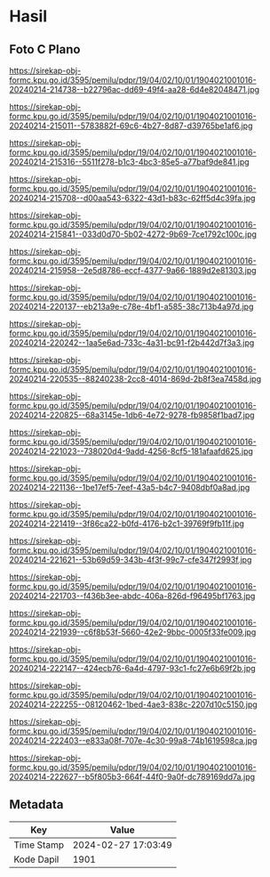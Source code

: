 # Hasil

## Foto C Plano

https://sirekap-obj-formc.kpu.go.id/3595/pemilu/pdpr/19/04/02/10/01/1904021001016-20240214-214738--b22796ac-dd69-49f4-aa28-6d4e82048471.jpg

https://sirekap-obj-formc.kpu.go.id/3595/pemilu/pdpr/19/04/02/10/01/1904021001016-20240214-215011--5783882f-69c6-4b27-8d87-d39765be1af6.jpg

https://sirekap-obj-formc.kpu.go.id/3595/pemilu/pdpr/19/04/02/10/01/1904021001016-20240214-215316--5511f278-b1c3-4bc3-85e5-a77baf9de841.jpg

https://sirekap-obj-formc.kpu.go.id/3595/pemilu/pdpr/19/04/02/10/01/1904021001016-20240214-215708--d00aa543-6322-43d1-b83c-62ff5d4c39fa.jpg

https://sirekap-obj-formc.kpu.go.id/3595/pemilu/pdpr/19/04/02/10/01/1904021001016-20240214-215841--033d0d70-5b02-4272-9b69-7ce1792c100c.jpg

https://sirekap-obj-formc.kpu.go.id/3595/pemilu/pdpr/19/04/02/10/01/1904021001016-20240214-215958--2e5d8786-eccf-4377-9a66-1889d2e81303.jpg

https://sirekap-obj-formc.kpu.go.id/3595/pemilu/pdpr/19/04/02/10/01/1904021001016-20240214-220137--eb213a9e-c78e-4bf1-a585-38c713b4a97d.jpg

https://sirekap-obj-formc.kpu.go.id/3595/pemilu/pdpr/19/04/02/10/01/1904021001016-20240214-220242--1aa5e6ad-733c-4a31-bc91-f2b442d7f3a3.jpg

https://sirekap-obj-formc.kpu.go.id/3595/pemilu/pdpr/19/04/02/10/01/1904021001016-20240214-220535--88240238-2cc8-4014-869d-2b8f3ea7458d.jpg

https://sirekap-obj-formc.kpu.go.id/3595/pemilu/pdpr/19/04/02/10/01/1904021001016-20240214-220825--68a3145e-1db6-4e72-9278-fb9858f1bad7.jpg

https://sirekap-obj-formc.kpu.go.id/3595/pemilu/pdpr/19/04/02/10/01/1904021001016-20240214-221023--738020d4-9add-4256-8cf5-181afaafd625.jpg

https://sirekap-obj-formc.kpu.go.id/3595/pemilu/pdpr/19/04/02/10/01/1904021001016-20240214-221136--1be17ef5-7eef-43a5-b4c7-9408dbf0a8ad.jpg

https://sirekap-obj-formc.kpu.go.id/3595/pemilu/pdpr/19/04/02/10/01/1904021001016-20240214-221419--3f86ca22-b0fd-4176-b2c1-39769f9fb11f.jpg

https://sirekap-obj-formc.kpu.go.id/3595/pemilu/pdpr/19/04/02/10/01/1904021001016-20240214-221621--53b69d59-343b-4f3f-99c7-cfe347f2993f.jpg

https://sirekap-obj-formc.kpu.go.id/3595/pemilu/pdpr/19/04/02/10/01/1904021001016-20240214-221703--f436b3ee-abdc-406a-826d-f96495bf1763.jpg

https://sirekap-obj-formc.kpu.go.id/3595/pemilu/pdpr/19/04/02/10/01/1904021001016-20240214-221939--c6f8b53f-5660-42e2-9bbc-0005f33fe009.jpg

https://sirekap-obj-formc.kpu.go.id/3595/pemilu/pdpr/19/04/02/10/01/1904021001016-20240214-222147--424ecb76-6a4d-4797-93c1-fc27e6b69f2b.jpg

https://sirekap-obj-formc.kpu.go.id/3595/pemilu/pdpr/19/04/02/10/01/1904021001016-20240214-222255--08120462-1bed-4ae3-838c-2207d10c5150.jpg

https://sirekap-obj-formc.kpu.go.id/3595/pemilu/pdpr/19/04/02/10/01/1904021001016-20240214-222403--e833a08f-707e-4c30-99a8-74b1619598ca.jpg

https://sirekap-obj-formc.kpu.go.id/3595/pemilu/pdpr/19/04/02/10/01/1904021001016-20240214-222627--b5f805b3-664f-44f0-9a0f-dc789169dd7a.jpg


## Metadata

| Key        | Value               |
| ---------- | ------------------- |
| Time Stamp | 2024-02-27 17:03:49 |
| Kode Dapil | 1901                |



